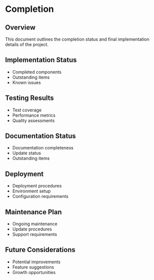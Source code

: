 # Completion

## Overview
This document outlines the completion status and final implementation details of the project.

## Implementation Status
- Completed components
- Outstanding items
- Known issues

## Testing Results
- Test coverage
- Performance metrics
- Quality assessments

## Documentation Status
- Documentation completeness
- Update status
- Outstanding items

## Deployment
- Deployment procedures
- Environment setup
- Configuration requirements

## Maintenance Plan
- Ongoing maintenance
- Update procedures
- Support requirements

## Future Considerations
- Potential improvements
- Feature suggestions
- Growth opportunities
